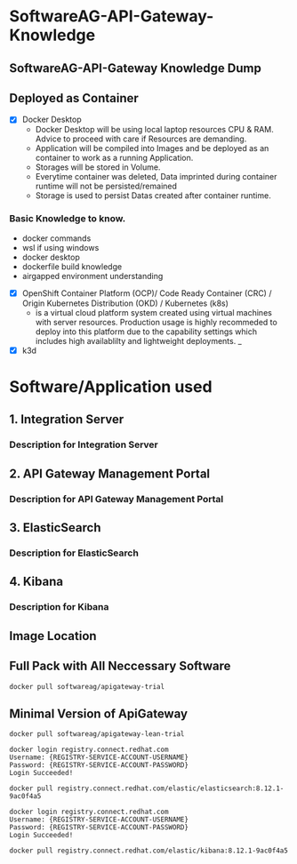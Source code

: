 # SoftwareAG-API-Gateway-Knowledge

## SoftwareAG-API-Gateway Knowledge Dump
## Deployed as Container
- [x] Docker Desktop
  - Docker Desktop will be using local laptop resources CPU & RAM. Advice to proceed with care if Resources are demanding.
  - Application will be compiled into Images and be deployed as an container to work as a running Application.
  - Storages will be stored in Volume.
  - Everytime container was deleted, Data imprinted during container runtime will not be persisted/remained
  - Storage is used to persist Datas created after container runtime.
### Basic Knowledge to know.
  + docker commands
  + wsl if using windows
  + docker desktop
  + dockerfile build knowledge
  + airgapped environment understanding
- [x] OpenShift Container Platform (OCP)/ Code Ready Container (CRC) / Origin Kubernetes Distribution (OKD) / Kubernetes (k8s)
  - is a virtual cloud platform system created using virtual machines with server resources. Production usage is highly recommeded to deploy into this platform due to the capability settings which includes high availablilty and lightweight deployments.
  _
- [x] k3d

# Software/Application used
## 1. Integration Server
### Description for Integration Server
## 2. API Gateway Management Portal
### Description for API Gateway Management Portal
## 3. ElasticSearch
### Description for ElasticSearch
## 4. Kibana
### Description for Kibana


## Image Location
## Full Pack with All Neccessary Software
```
docker pull softwareag/apigateway-trial
```
## Minimal Version of ApiGateway
```
docker pull softwareag/apigateway-lean-trial
```
```
docker login registry.connect.redhat.com
Username: {REGISTRY-SERVICE-ACCOUNT-USERNAME}
Password: {REGISTRY-SERVICE-ACCOUNT-PASSWORD}
Login Succeeded!

docker pull registry.connect.redhat.com/elastic/elasticsearch:8.12.1-9ac0f4a5
```
```
docker login registry.connect.redhat.com
Username: {REGISTRY-SERVICE-ACCOUNT-USERNAME}
Password: {REGISTRY-SERVICE-ACCOUNT-PASSWORD}
Login Succeeded!

docker pull registry.connect.redhat.com/elastic/kibana:8.12.1-9ac0f4a5
```
